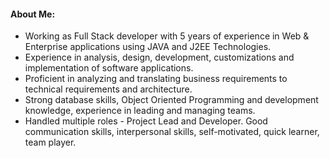 #### About Me: 

- Working as Full Stack developer with 5 years of experience in Web & Enterprise applications using JAVA and J2EE Technologies. 
- Experience in analysis, design, development, customizations and implementation of software applications. 
- Proficient in analyzing and translating business requirements to technical requirements and architecture. 
- Strong database skills, Object Oriented Programming and development knowledge, experience in leading and managing teams. 
- Handled multiple roles - Project Lead and Developer. Good communication skills, interpersonal skills, self-motivated, quick learner, team player.